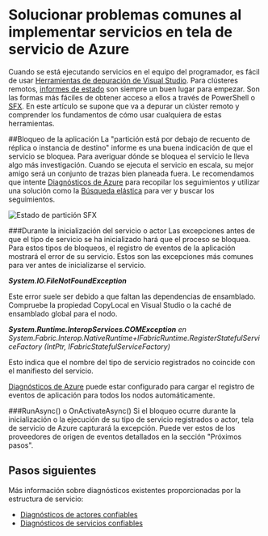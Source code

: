 <properties
   pageTitle="Solución de problemas con el seguimiento de eventos | Microsoft Azure"
   description="Los problemas más comunes que puedan surgir al implementar servicios en tela de servicio de Microsoft Azure."
   services="service-fabric"
   documentationCenter=".net"
   authors="mattrowmsft"
   manager="timlt"
   editor=""/>

<tags
   ms.service="service-fabric"
   ms.devlang="dotnet"
   ms.topic="article"
   ms.tgt_pltfrm="NA"
   ms.workload="NA"
   ms.date="03/31/2016"
   ms.author="mattrow"/>


# <a name="troubleshoot-common-issues-when-you-deploy-services-on-azure-service-fabric"></a>Solucionar problemas comunes al implementar servicios en tela de servicio de Azure

Cuando se está ejecutando servicios en el equipo del programador, es fácil de usar [Herramientas de depuración de Visual Studio](service-fabric-diagnostics-how-to-monitor-and-diagnose-services-locally.md). Para clústeres remotos, [informes de estado](service-fabric-view-entities-aggregated-health.md) son siempre un buen lugar para empezar. Son las formas más fáciles de obtener acceso a ellos a través de PowerShell o [SFX](service-fabric-visualizing-your-cluster.md). En este artículo se supone que va a depurar un clúster remoto y comprender los fundamentos de cómo usar cualquiera de estas herramientas.

##<a name="application-crash"></a>Bloqueo de la aplicación
La "partición está por debajo de recuento de réplica o instancia de destino" informe es una buena indicación de que el servicio se bloquea. Para averiguar dónde se bloquea el servicio le lleva algo más investigación. Cuando se ejecuta el servicio en escala, su mejor amigo será un conjunto de trazas bien planeada fuera.  Le recomendamos que intente [Diagnósticos de Azure](service-fabric-diagnostics-how-to-setup-wad.md) para recopilar los seguimientos y utilizar una solución como la [Búsqueda elástica](service-fabric-diagnostic-how-to-use-elasticsearch.md) para ver y buscar los seguimientos.

![Estado de partición SFX](./media/service-fabric-diagnostics-troubleshoot-common-scenarios/crashNewApp.png)

###<a name="during-service-or-actor-initialization"></a>Durante la inicialización del servicio o actor
Las excepciones antes de que el tipo de servicio se ha inicializado hará que el proceso se bloquea. Para estos tipos de bloqueos, el registro de eventos de la aplicación mostrará el error de su servicio.
Estos son las excepciones más comunes para ver antes de inicializarse el servicio.

***System.IO.FileNotFoundException***

Este error suele ser debido a que faltan las dependencias de ensamblado. Compruebe la propiedad CopyLocal en Visual Studio o la caché de ensamblado global para el nodo.

***System.Runtime.InteropServices.COMException***
 *en System.Fabric.Interop.NativeRuntime+IFabricRuntime.RegisterStatefulServiceFactory (IntPtr, IFabricStatefulServiceFactory)*
 
 Esto indica que el nombre del tipo de servicio registrados no coincide con el manifiesto del servicio.

[Diagnósticos de Azure](service-fabric-diagnostics-how-to-setup-wad.md) puede estar configurado para cargar el registro de eventos de aplicación para todos los nodos automáticamente.

###<a name="runasync-or-onactivateasync"></a>RunAsync() o OnActivateAsync()
Si el bloqueo ocurre durante la inicialización o la ejecución de su tipo de servicio registrados o actor, tela de servicio de Azure capturará la excepción. Puede ver estos de los proveedores de origen de eventos detallados en la sección "Próximos pasos".

## <a name="next-steps"></a>Pasos siguientes

Más información sobre diagnósticos existentes proporcionadas por la estructura de servicio:

* [Diagnósticos de actores confiables](service-fabric-reliable-actors-diagnostics.md)
* [Diagnósticos de servicios confiables](service-fabric-reliable-services-diagnostics.md)
